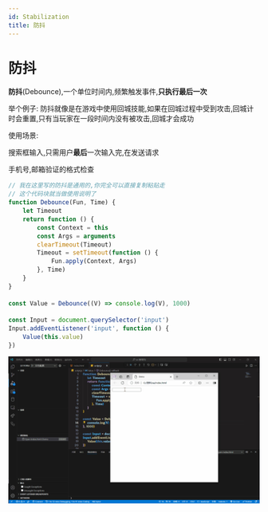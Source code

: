 ```yaml
---
id: Stabilization
title: 防抖
---
```


# 防抖

**防抖**(Debounce),一个单位时间内,频繁触发事件,**只执行最后一次**

举个例子: 防抖就像是在游戏中使用回城技能,如果在回城过程中受到攻击,回城计时会重置,只有当玩家在一段时间内没有被攻击,回城才会成功

使用场景:

搜索框输入,只需用户**最后**一次输入完,在发送请求

手机号,邮箱验证的格式检查

```js showLineNumbers
// 我在这里写的防抖是通用的,你完全可以直接复制粘贴走
// 这个代码块就当做使用说明了
function Debounce(Fun, Time) {
    let Timeout
    return function () {
        const Context = this
        const Args = arguments
        clearTimeout(Timeout)
        Timeout = setTimeout(function () {
            Fun.apply(Context, Args)
        }, Time)
    }
}

const Value = Debounce((V) => console.log(V), 1000)

const Input = document.querySelector('input')
Input.addEventListener('input', function () {
    Value(this.value)
})
```

![6eca03345dea2590a7e77bfd10cd63c6b436ed48](Assets/6eca03345dea2590a7e77bfd10cd63c6b436ed48.gif)

